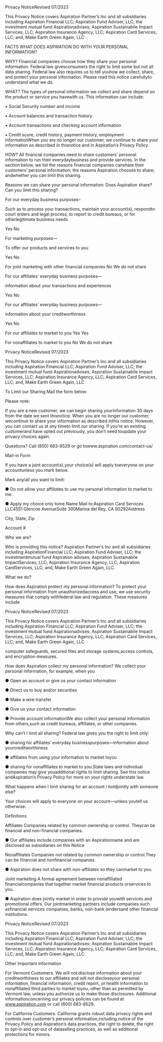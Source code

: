 Privacy NoticeRevised 07/2023

This Privacy Notice covers Aspiration Partner’s Inc and all subsidiaries including Aspiration Financial LLC; Aspiration Fund Adviser, LLC; the investment mutual fund Aspirationadvises; Aspiration Sustainabile Impact Services, LLC; Aspiration Insurance Agency, LLC; Aspiration Card Services, LLC; and, Make Earth Green Again, LLC



FACTS WHAT DOES ASPIRATION DO WITH YOUR PERSONAL INFORMATION?



WHY? Financial companies choose how they share your personal information. Federal law givesconsumers the right to limit some but not all data sharing. Federal law also requires us to tell youhow we collect, share, and protect your personal information. Please read this notice carefullyto understand what we do.

WHAT? The types of personal information we collect and share depend on the product or service you havewith us. This information can include:

▪ Social Security number and income

▪ Account balances and transaction history

▪ Account transactions and checking account information

▪ Credit score, credit history, payment history, employment informationWhen you are no longer our customer, we continue to share your information as described in thisnotice and in Aspiration’s Privacy Policy.

HOW? All financial companies need to share customers’ personal information to run their everydaybusiness and provide services. In the section below, we list the reasons financial companies canshare their customers’ personal information; the reasons Aspiration chooses to share; andwhether you can limit this sharing.



Reasons we can share your personal information: Does Aspiration share? Can you limit this sharing?

For our everyday business purposes–

Such as to process your transactions, maintain your account(s), respondto court orders and legal process, to report to credit bureaus, or for otherlegitimate business needs

Yes No

For marketing purposes—

To offer our products and services to you

Yes No

For joint marketing with other financial companies No We do not share

For our affiliates’ everyday business purposes—

information about your transactions and experiences

Yes No

For our affiliates’ everyday business purposes—

information about your creditworthiness

Yes No

For our affiliates to market to you Yes Yes

For nonaffiliates to market to you No We do not share

Privacy NoticeRevised 07/2023

This Privacy Notice covers Aspiration Partner’s Inc and all subsidiaries including Aspiration Financial LLC; Aspiration Fund Adviser, LLC; the investment mutual fund Aspirationadvises; Aspiration Sustainabile Impact Services, LLC; Aspiration Insurance Agency, LLC; Aspiration Card Services, LLC; and, Make Earth Green Again, LLC



To Limit our Sharing Mail the form below



Please note:

If you are a new customer, we can begin sharing yourinformation 30 days from the date we sent thisnotice. When you are no longer our customer, wecontinue to share your information as described inthis notice. However, you can contact us at any timeto limit our sharing. If you’re an existing customerand have opted out previously, you don’t need toupdate your privacy choices again.



Questions? Call (800) 683-8529 or go towww.aspiration.com/contact-us/



Mail-in Form



If you have a joint account(s),your choice(s) will apply toeveryone on your accountunless you mark below.

Mark any/all you want to limit:



● Do not allow your affiliates to use my personal information to market to me.



● Apply my choice only tome.Name Mail to:Aspiration Card Services LLC4551 Glencoe AvenueSuite 300Marina del Rey, CA 90292Address



City, State, Zip



Account #



Who we are?

Who is providing this notice? Aspiration Partner’s Inc and all subsidiaries including AspirationFinancial LLC; Aspiration Fund Adviser, LLC; the investmentmutual fund Aspiration advises; Aspiration Sustainabile ImpactServices, LLC; Aspiration Insurance Agency, LLC; Aspiration CardServices, LLC; and, Make Earth Green Again, LLC.



What we do?

How does Aspiration protect my personal information? To protect your personal information from unauthorizedaccess and use, we use security measures that comply withfederal law and regulation. These measures include

Privacy NoticeRevised 07/2023

This Privacy Notice covers Aspiration Partner’s Inc and all subsidiaries including Aspiration Financial LLC; Aspiration Fund Adviser, LLC; the investment mutual fund Aspirationadvises; Aspiration Sustainabile Impact Services, LLC; Aspiration Insurance Agency, LLC; Aspiration Card Services, LLC; and, Make Earth Green Again, LLC



computer safeguards, secured files and storage systems,access controls, and encryption measures.



How does Aspiration collect my personal information? We collect your personal information, for example, when you

● Open an account or give us your contact information

● Direct us to buy and/or securities

● Make a wire transfer

● Give us your contact information

● Provide account informationWe also collect your personal information from others,such as credit bureaus, affiliates, or other companies.



Why can’t I limit all sharing? Federal law gives you the right to limit only:

● sharing for affiliates’ everyday businesspurposes—information about yourcreditworthiness

● affiliates from using your information to market toyou

● sharing for nonaffiliates to market to you.State laws and individual companies may give youadditional rights to limit sharing. See this notice andAspiration’s Privacy Policy for more on your rights understate law.



What happens when I limit sharing for an account I holdjointly with someone else?

Your choices will apply to everyone on your account—unless youtell us otherwise.



Definitions



Affiliates Companies related by common ownership or control. Theycan be financial and non-financial companies.

● Our affiliates include companies with an Aspirationname and are disclosed as subsidiaries on this Notice



Nonaffiliates Companies not related by common ownership or control.They can be financial and nonfinancial companies.

● Aspiration does not share with non-affiliates so they canmarket to you.



Joint marketing A formal agreement between nonaffiliated financialcompanies that together market financial products orservices to you.

● Aspiration does jointly market in order to provide youwith services and promotional offers. Our jointmarketing partners include companies such asfinancial services companies, banks, non-bank lendersand other financial institutions.

Privacy NoticeRevised 07/2023

This Privacy Notice covers Aspiration Partner’s Inc and all subsidiaries including Aspiration Financial LLC; Aspiration Fund Adviser, LLC; the investment mutual fund Aspirationadvises; Aspiration Sustainabile Impact Services, LLC; Aspiration Insurance Agency, LLC; Aspiration Card Services, LLC; and, Make Earth Green Again, LLC



Other Important Information

For Vermont Customers. We will not disclose information about your creditworthiness to our affiliates and will not discloseyour personal information, financial information, credit report, or health information to nonaffiliated third parties to market toyou, other than as permitted by Vermont law, unless you authorize us to make those disclosures. Additional informationconcerning our privacy policies can be found at www.aspiration.com or call (800) 683-8529.



For California Customers. California grants robust data privacy rights and controls over customer’s personal information,including notice of the Privacy Policy and Aspiration’s data practices, the right to delete, the right to opt-in and opt-out of dataselling practices, as well as additional protections for minors.
